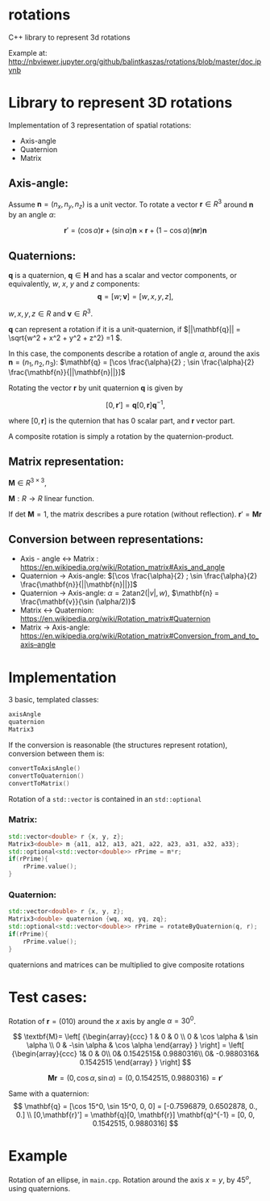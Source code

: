 # rotations
C++ library to represent 3d rotations

Example at:
http://nbviewer.jupyter.org/github/balintkaszas/rotations/blob/master/doc.ipynb

# Library to represent 3D rotations


Implementation of 3 representation of spatial rotations:

- Axis-angle
- Quaternion 
- Matrix

## Axis-angle:
Assume $\mathbf{n} = (n_x, n_y, n_z)$ is a unit vector. To rotate a vector $\mathbf{r}\in R^{3}$ around $\mathbf{n}$ by an angle $\alpha$:

$$
\mathbf{r}' = (\cos \alpha) \mathbf{r} + (\sin \alpha) \mathbf{n} \times \mathbf{r} + (1 - \cos \alpha)(\mathbf{n}\mathbf{r})\mathbf{n}
$$

## Quaternions:
$\mathbf{q}$ is a quaternion, $\mathbf{q} \in \mathbf{H}$ and has a scalar and vector components, or equivalently, $w$, $x$, $y$ and $z$ components:
$$
 \mathbf{q} = [w; \mathbf{v}] = [w, x, y, z],
$$

$w, x, y, z\in R$ and $\mathbf{v}\in R^3$.

$\mathbf{q}$ can represent a rotation if it is a unit-quaternion, if $||\mathbf{q}|| = \sqrt{w^2 + x^2 + y^2 + z^2} =1 $.

In this case, the components describe a rotation of angle $\alpha$, around the axis $\mathbf{n} = (n_1, n_2, n_3$): $\mathbf{q} = [\cos \frac{\alpha}{2} ; \sin \frac{\alpha}{2} \frac{\mathbf{n}}{||\mathbf{n}||}]$

Rotating the vector $\mathbf{r}$  by unit quaternion $\mathbf{q}$ is given by

$$
[0,\mathbf{r}'] = \mathbf{q} [0, \mathbf{r}] \mathbf{q}^{-1},
$$

where $[0, \mathbf{r}]$ is the quternion that has 0 scalar part, and $\mathbf{r}$ vector part.

A composite rotation is simply a rotation by the quaternion-product.


## Matrix representation:

$\mathbf{M} \in R^{3\times 3}$,

$\mathbf{M}: R \to R$ linear function. 

If det $\mathbf{M} = 1$, the matrix describes a pure rotation (without reflection). $\mathbf{r}' = \mathbf{M}\mathbf{r}$




## Conversion between representations: 

- Axis - angle <-> Matrix : https://en.wikipedia.org/wiki/Rotation_matrix#Axis_and_angle
- Quaternion -> Axis-angle: $[\cos \frac{\alpha}{2} ; \sin \frac{\alpha}{2} \frac{\mathbf{n}}{||\mathbf{n}||}]$
- Quaternion -> Axis-angle: $\alpha = 2 \text{atan2}(|v|, w)$, $\mathbf{n} = \frac{\mathbf{v}}{\sin (\alpha/2)}$
- Matrix <-> Quaternion: https://en.wikipedia.org/wiki/Rotation_matrix#Quaternion
- Matrix -> Axis-angle: https://en.wikipedia.org/wiki/Rotation_matrix#Conversion_from_and_to_axis–angle


# Implementation

3 basic, templated classes: 
```c++
axisAngle
quaternion
Matrix3
```

If the conversion is reasonable (the structures represent rotation), conversion between them is:

```c++
convertToAxisAngle()
convertToQuaternion()
convertToMatrix()
```

Rotation of a ```std::vector``` is contained in an ```std::optional```
### Matrix:
```c++
std::vector<double> r {x, y, z};
Matrix3<double> m {a11, a12, a13, a21, a22, a23, a31, a32, a33};
std::optional<std::vector<double>> rPrime = m*r;
if(rPrime){
    rPrime.value();
}
```

### Quaternion:
```c++
std::vector<double> r {x, y, z};
Matrix3<double> quaternion {wq, xq, yq, zq};
std::optional<std::vector<double>> rPrime = rotateByQuaternion(q, r);
if(rPrime){
    rPrime.value();
}
```

quaternions and matrices can be multiplied to give composite rotations 

# Test cases:

Rotation of $\mathbf{r} = (0 1 0)$ around the $x$ axis by angle $\alpha = 30^0$.

$$
   \textbf{M}=
  \left[ {\begin{array}{ccc}
   1 & 0 & 0 \\
   0 & \cos \alpha & \sin \alpha  \\
   0 & -\sin \alpha & \cos \alpha
  \end{array} } \right] =  \left[ {\begin{array}{ccc}
    1&  0 &  0\\
    0&  0.1542515&  0.9880316\\
    0& -0.9880316&  0.1542515
  \end{array} } \right]
$$

$$
\textbf{M}\textbf{r} = (0, \cos \alpha, \sin \alpha) = (0, 0.1542515, 0.9880316) = \textbf{r}'
$$

Same with a quaternion: 
$$
\mathbf{q} = [\cos 15^0, \sin 15^0, 0, 0] = [-0.7596879, 0.6502878, 0., 0.]  \\
[0,\mathbf{r}'] = \mathbf{q}[0, \mathbf{r}] \mathbf{q}^{-1} = [0, 0, 0.1542515, 0.9880316] 
$$

# Example 

Rotation of an ellipse, in ```main.cpp```. Rotation around the axis $x=y$, by $45^o$, using quaternions. 

